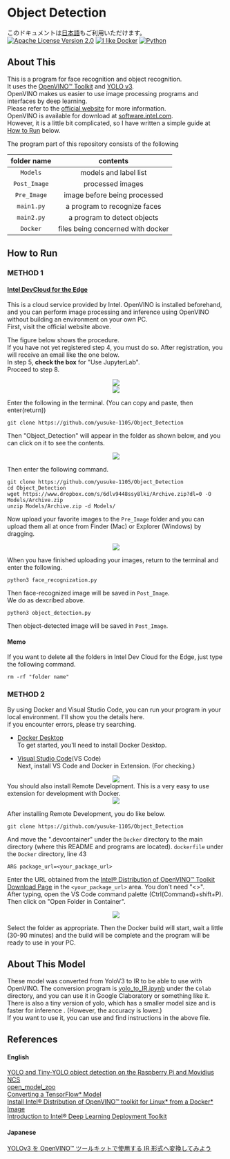 # Object Detection  
このドキュメントは[日本語](https://github.com/yusuke-1105/Object_Detection)もご利用いただけます。  
[![Apache License Version 2.0](https://img.shields.io/badge/license-Apache_2.0-green.svg)](LICENSE)
[![I like Docker](https://img.shields.io/badge/I%20like-Docker%20-blue)]()
[![Python](https://img.shields.io/badge/Python-%20-red)]()  

## About This  

This is a program for face recognition and object recognition.  
It uses the [OpenVINO™ Toolkit](https://01.org/openvinotoolkit) and [YOLO v3](https://pjreddie.com/darknet/yolo/).  
OpenVINO makes us easier to use image processing programs and interfaces by deep learning.  
Please refer to the [official website](https://www.intel.co.jp/content/www/jp/ja/internet-of-things/solution-briefs/openvino-toolkit-product-brief.html) for more information.   
OpenVINO is available for download at [software.intel.com](https://software.intel.com/content/www/us/en/develop/tools/openvino-toolkit.html).  
However, it is a little bit complicated, so I have written a simple guide at [How to Run](#How_to_Run) below.

The program part of this repository consists of the following  

|folder name|contents|
|:---:|:---:|
|`Models`|models and label list|
|`Post_Image`|processed images|
|`Pre_Image`|image before being processed|
|`main1.py`|a program to recognize faces|
|`main2.py`|a program to detect objects|
|`Docker`|files being concerned with docker|


## How to Run  
### METHOD 1  
#### [Intel DevCloud for the Edge](https://devcloud.intel.com/edge/)  
This is a cloud service provided by Intel. OpenVINO is installed beforehand, and you can perform image processing and inference using OpenVINO without building an environment on your own PC.  
First, visit the official website above.  

The figure below shows the procedure.  
If you have not yet registered step 4, you must do so. After registration, you will receive an email like the one below.  
In step 5, <b>check the box</b> for "Use JupyterLab".  
Proceed to step 8. 

<div align="center">
<img src="https://github.com/yusuke-1105/Object_Detection/blob/master/Other/pic1.png">
</div>  

<div align="center">
<img src="https://github.com/yusuke-1105/Object_Detection/blob/master/Other/pic2.png">
</div>  

Enter the following in the terminal. (You can copy and paste, then enter(return))  
```
git clone https://github.com/yusuke-1105/Object_Detection
```  
Then "Object_Detection" will appear in the folder as shown below, and you can click on it to see the contents.  

<div align="center">
<img src="https://github.com/yusuke-1105/Object_Detection/blob/master/Other/pic3.png">
</div>  

Then enter the following command.  
```
git clone https://github.com/yusuke-1105/Object_Detection
cd Object_Detection
wget https://www.dropbox.com/s/6dlv9448ssy8lki/Archive.zip?dl=0 -O Models/Archive.zip
unzip Models/Archive.zip -d Models/
```
Now upload your favorite images to the `Pre_Image` folder and you can upload them all at once from Finder (Mac) or Explorer (Windows) by dragging.  
<div align="center">
<img src="https://github.com/yusuke-1105/Object_Detection/blob/master/Other/Image.GIF">
</div>  

When you have finished uploading your images, return to the terminal and enter the following.  
```
python3 face_recognization.py
```
Then face-recognized image will be saved in `Post_Image`.  
We do as dexcribed above.  
```
python3 object_detection.py
```
Then object-detected image will be saved in `Post_Image`.  

#### Memo  
If you want to delete all the folders in Intel Dev Cloud for the Edge, just type the following command.  
```
rm -rf "folder name"
```  

### METHOD 2  
By using Docker and Visual Studio Code, you can run your program in your local environment. I'll show you the details here.  
if you encounter errors, please try searching.  
- [Docker Desktop](https://www.docker.com/products/docker-desktop)  
To get started, you'll need to install Docker Desktop.  

- [Visual Studio Code](https://code.visualstudio.com/download)(VS Code)  
Next, install VS Code and Docker in Extension. (For checking.)  
<div align="center">
<img src="https://github.com/yusuke-1105/Object_Detection/blob/master/Other/Docker_Extension.png">
</div>  
You should also install Remote Development. This is a very easy to use extension for development with Docker.  
<div align="center">
<img src="https://github.com/yusuke-1105/Object_Detection/blob/master/Other/Dev_Container.png">
</div>  

After installing Remote Development, you do like below.
```
git clone https://github.com/yusuke-1105/Object_Detection
```
And move the ".devcontainer" under the `Docker` directory to the main directory (where this README and programs are located). `dockerfile` under the `Docker` directory, line 43
```docker
ARG package_url=<your_package_url>
````  
Enter the URL obtained from the [Intel® Distribution of OpenVINO™ Toolkit Download Page](https://software.intel.com/content/www/us/en/develop/tools/openvino-toolkit/choose-download.html) in the `<your_package_url>` area. You don't need "<>".  
After typing, open the VS Code command palette (Ctrl(Command)+shift+P). Then click on "Open Folder in Container".    

<div align="center">
<img src="https://github.com/yusuke-1105/Object_Detection/blob/master/Other/docker_extension_func.png">
</div>  

Select the folder as appropriate. Then the Docker build will start, wait a little (30-90 minutes) and the build will be complete and the program will be ready to use in your PC.  

## About This Model  
These model was converted from YoloV3 to IR to be able to use with OpenVINO. The conversion program is [yolo_to_IR.ipynb](https://github.com/yusuke-1105/Object_Detection/blob/master/Colab/yolo_to_IR.ipynb) under the `Colab` directory, and you can use it in Google Claboratory or something like it.  
There is also a tiny version of yolo, which has a smaller model size and is faster for inference . (However, the accuracy is lower.)  
If you want to use it, you can use and find instructions in the above file.

## References  
#### English  
[YOLO and Tiny-YOLO object detection on the Raspberry Pi and Movidius NCS](https://www.pyimagesearch.com/2020/01/27/yolo-and-tiny-yolo-object-detection-on-the-raspberry-pi-and-movidius-ncs/)  
[open_model_zoo](https://github.com/openvinotoolkit/open_model_zoo)  
[Converting a TensorFlow* Model](https://docs.openvinotoolkit.org/latest/openvino_docs_MO_DG_prepare_model_convert_model_Convert_Model_From_TensorFlow.html)  
[Install Intel® Distribution of OpenVINO™ toolkit for Linux* from a Docker* Image](https://docs.openvinotoolkit.org/latest/openvino_docs_install_guides_installing_openvino_docker_linux.html)  
[Introduction to Intel® Deep Learning Deployment Toolkit](https://docs.openvinotoolkit.org/latest/openvino_docs_IE_DG_Introduction.html)  
#### Japanese  
[YOLOv3 を OpenVINO™ ツールキットで使用する IR 形式へ変換してみよう](https://macnicago.zendesk.com/hc/ja/articles/360042709871-YOLOv3-を-OpenVINO-ツールキットで使用する-IR-形式へ変換してみよう)  